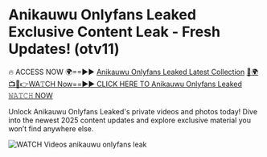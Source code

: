 # Anikauwu Onlyfans Leaked Exclusive Content Leak - Fresh Updates! (otv11)

🔥 ACCESS NOW 🌍==►► <a href="https://tinyurl.com/3fjeunct" rel="nofollow">Anikauwu Onlyfans Leaked Latest Collection</a></h3>
[🔴🌍📺📱👉WA𝚃CH Now==►► CLICK HERE TO Anikauwu Onlyfans Leaked 𝚆𝙰𝚃𝙲𝙷 NOW](https://tinyurl.com/3fjeunct)

Unlock Anikauwu Onlyfans Leaked's private videos and photos today! Dive into the newest 2025 content updates and explore exclusive material you won’t find anywhere else.


<a href="https://tinyurl.com/3fjeunct" rel="nofollow" data-target="animated-image.originalLink"><img src="https://camo.githubusercontent.com/8a4f000d20f83aca3bf7ec5f350d767afa0574a8a352519fd8cfa583a6f93a33/68747470733a2f2f692e696d6775722e636f6d2f644a486b345a712e676966" alt="WATCH Videos" data-canonical-src="https://i.imgur.com/dJHk4Zq.gif" style="max-width: 100%; display: inline-block;" data-target="animated-image.originalImage"></a>
anikauwu onlyfans leak